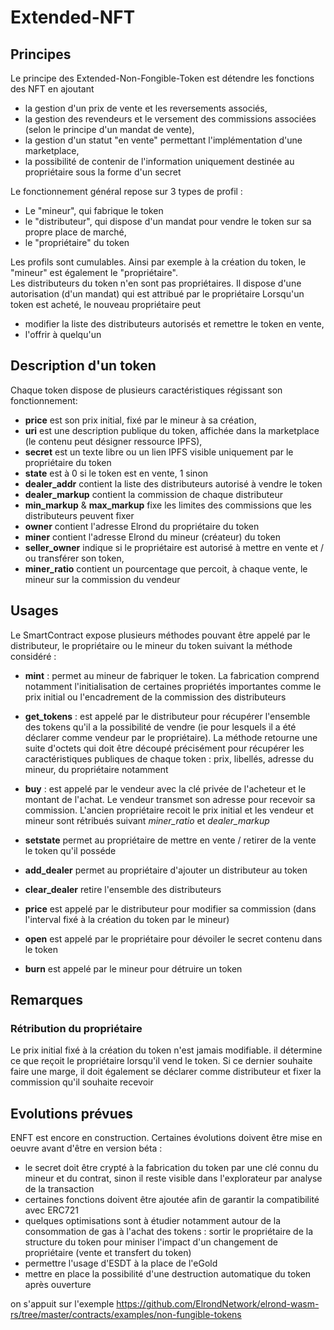 # Extended-NFT
## Principes
Le principe des Extended-Non-Fongible-Token est détendre les fonctions des NFT en ajoutant 
* la gestion d'un prix de vente et les reversements associés,
* la gestion des revendeurs et le versement des commissions associées (selon le principe d'un mandat de vente),
* la gestion d'un statut "en vente" permettant l'implémentation d'une marketplace,
* la possibilité de contenir de l'information uniquement destinée au propriétaire sous la forme d'un secret

Le fonctionnement général repose sur 3 types de profil :
* Le "mineur", qui fabrique le token
* le "distributeur", qui dispose d'un mandat pour vendre le token sur sa propre place de marché,
* le "propriétaire" du token
    
Les profils sont cumulables. Ainsi par exemple à la création du token, le "mineur" est également le "propriétaire".  
Les distributeurs du token n'en sont pas propriétaires. Il dispose d'une autorisation (d'un mandat) qui est attribué par le propriétaire
Lorsqu'un token est acheté, le nouveau propriétaire peut 
* modifier la liste des distributeurs autorisés et remettre le token en vente,
* l'offrir à quelqu'un
    
## Description d'un token
Chaque token dispose de plusieurs caractéristiques régissant son fonctionnement:
* **price** est son prix initial, fixé par le mineur à sa création,
* **uri** est une description publique du token, affichée dans la marketplace (le contenu peut désigner ressource IPFS),
* **secret** est un texte libre ou un lien IPFS visible uniquement par le propriétaire du token
* **state** est à 0 si le token est en vente, 1 sinon
* **dealer_addr** contient la liste des distributeurs autorisé à vendre le token
* **dealer_markup** contient la commission de chaque distributeur
* **min_markup** & **max_markup** fixe les limites des commissions que les distributeurs peuvent fixer
* **owner** contient l'adresse Elrond du propriétaire du token
* **miner** contient l'adresse Elrond du mineur (créateur) du token
* **seller_owner** indique si le propriétaire est autorisé à mettre en vente et / ou transférer son token,
* **miner_ratio** contient un pourcentage que percoit, à chaque vente, le mineur sur la commission du vendeur    

## Usages
Le SmartContract expose plusieurs méthodes pouvant être appelé par le distributeur, le propriétaire ou le mineur du token suivant la méthode considéré :
  
* **mint** : permet au mineur de fabriquer le token. La fabrication comprend notamment
l'initialisation de certaines propriétés importantes comme le prix initial ou l'encadrement de la commission des distributeurs

* **get_tokens** : est appelé par le distributeur pour récupérer l'ensemble des tokens qu'il a la possibilité de vendre (ie
pour lesquels il a été déclarer comme vendeur par le propriétaire). La méthode retourne une suite d'octets qui doit être découpé
précisément pour récupérer les caractéristiques publiques de chaque token : prix, libellés, adresse du mineur, du propriétaire notamment
 
* **buy** : est appelé par le vendeur avec la clé privée de l'acheteur et le montant de l'achat. Le vendeur transmet son adresse
pour recevoir sa commission. L'ancien propriétaire recoit le prix initial et les vendeur et mineur sont rétribués suivant 
*miner_ratio* et *dealer_markup*

* **setstate** permet au propriétaire de mettre en vente / retirer de la vente le token qu'il posséde

* **add_dealer** permet au propriétaire d'ajouter un distributeur au token
* **clear_dealer** retire l'ensemble des distributeurs

* **price** est appelé par le distributeur pour modifier sa commission (dans l'interval fixé à la création du token par le mineur)

* **open** est appelé par le propriétaire pour dévoiler le secret contenu dans le token

* **burn** est appelé par le mineur pour détruire un token

## Remarques
### Rétribution du propriétaire
Le prix initial fixé à la création du token n'est jamais modifiable. 
il détermine ce que reçoit le propriétaire lorsqu'il vend le token. 
Si ce dernier souhaite faire une marge, il doit également se déclarer comme distributeur et fixer la commission qu'il souhaite recevoir


## Evolutions prévues
ENFT est encore en construction. Certaines évolutions doivent être mise en oeuvre avant d'être en version béta :
* le secret doit être crypté à la fabrication du token par une clé connu du mineur et du contrat, 
sinon il reste visible dans l'explorateur par analyse de la transaction
* certaines fonctions doivent être ajoutée afin de garantir la compatibilité avec ERC721
* quelques optimisations sont à étudier notamment autour de la consommation de gas à l'achat des tokens : sortir le propriétaire de la structure
du token pour miniser l'impact d'un changement de propriétaire (vente et transfert du token) 
* permettre l'usage d'ESDT à la place de l'eGold
* mettre en place la possibilité d'une destruction automatique du token après ouverture




on s'appuit sur l'exemple https://github.com/ElrondNetwork/elrond-wasm-rs/tree/master/contracts/examples/non-fungible-tokens

